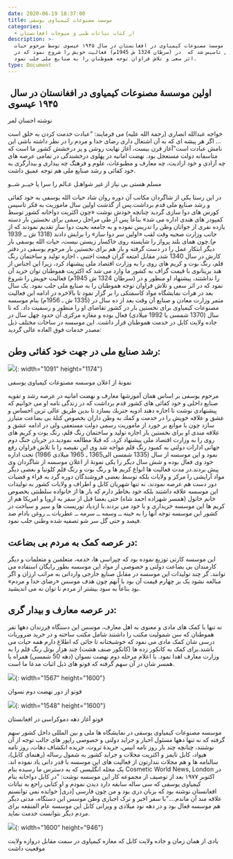 ```yaml
---
date: 2020-06-19 18:37:00
title: موسسۀ مصنوعات کیمیاوی یوسفی
categories:
  - از کتاب نباتات طبی و میوجات افغانستان
description: >-
  اولین موسسۀ مصنوعات کیمیاوی در افغانستان در سال ۱۹۴۵ عیسوی توسط مرحوم حیات
  الله یوسفی تاسیس شد که  در (سرطان 1324 ش 1945م) فعالیت خویش را شروع نمود كه در
  اثر سعی و تلاش فراوان توجه هموطنان را به صنایع ملی جلب نمود.
type: Document
---
```


## &nbsp;اولین موسسۀ مصنوعات کیمیاوی در افغانستان در سال ۱۹۴۵ عیسوی

نوشته احسان لمر

خواجه عبدالله انصاری (رحمة الله علیه) می فرمایند: “عبادت خدمت کردن به خلق است … اگر هر پیشه ای که به آن اشتغال داری رضای خدا و مردم را در نظر داشته باشی این نامش عبادت است”آغاز قرن بیست، آغاز نهایت روشن و پر درخشش کشور ما است که متاسفانه دولت مستعجل بود. نهضت امانیه در پهلوی درخشندگی در تمامی عرصه های چه آزادی و خود ارادیت، چه معارف و مطبوعات، علوم و فرهنگ چه بیداری و بیدارگری به خود کفائی و رشد صنایع ملی هم توجه عمیق داشت.

مسلم هستی بی نیاز از غیر شواهـل عـالم را سرا پا خیــر شــو

در این رستا یکی از شاگردان مکاتب آن دوره روان شاد حیات الله یوسفی به خود کفائی و رشد صنایع ملی قدم برداشت.پس از گذشت اولین سال ماموریت به فکر تاسیس کورس های دوا سازی گردید چنانچه خودش نوشت &laquo;چون اکثریت دواخانه کشور توسط کمپودر های هندی اداره می شد&raquo; بناعاً پس از طی مراحل رسمی برای نخستین بار دسته یازده نفری از جوانان وطن را تدریس نموده و به جامعه بحیث دوا ساز تقدیم نمودند که از جانب وزارت صحیه وقت لقب &laquo;اولین سر دوا ساز&raquo; را برایش دادند (1318 ش ــ 1939 م).چون همای بلند پرواز را شایسته روی خاکسار زیستن نیست، حیات الله یوسفی بار دیگر ابتکار عمل را در دست گرفته و باز هم برای نخستین بار مرحوم یوسفی در دفتر کارش در سال 1340 شدر مقابل امتعه گران قیمت اجنبی ، اجازه تولید و ساختمان رنگ قلم، رنگ بوت و كریم های روی را به وزارت اقتصاد ملی پیشنهاد كرد، زیرا این اجناس از هند بریتانوی با قیمت گزاف به كشور ما وارد می شد كه اكثریت هموطنان توان خرید آن را نداشتند، پیشنهاد او منظور و در (سرطان 1324 ش 1945م) فعالیت خویش را شروع نمود كه در اثر سعی و تلاش فراوان توجه هموطنان را به صنایع ملی جلب نمود. یک سال بعد در هرات نمایشگاه مواد كاسمتكی را بر گزار نمود تا بالاخره در ادامه این فعالیت مثمر وزارت معادن و صنایع آن وقت بعد از ده سال در (1335 ش ـ 1956م) بنام موسسه مصنوعات کیمیاوی برای نخستین بار در كشور تقاضای او را منظور و رسمیت داد. که تا سال (1370 شمسی یا 1992 میلادی) فعال بوده و مغازه مركزی آن حدود چهل سال در جاده ولایت كابل در خدمت هموطنان قرار داشت. این موسسه در ساحات مختلف ذیل مصدر خدمات فوق العاده عالی گردید:

## رشد صنایع ملی در جهت خود کفائی وطن:

![](/uploads/afghan-greengold-موسسه-کیمیاوی-یوسفی.jpg){: width="1091" height="1174"}

نمونۀ از اعلان موسسه مصنوعات کیمیاوی یوسفی

مرحوم یوسفی بر اساس همان آموزشها معارف و نهضت امانیه در عرصه رشد و تقویه صنایع داخلی و خود کفائی های کشور قدم برداشت که در زندگی نامه او می خوانیم که پیشنهادی نوشت تا اجازه دهند ادویه جنریك بسازد تا بدین طریق عالی ترین احساس و عشق و علاقه خویش را در خدمت و كمك به وطن داران بخصوص كتلۀ بی بضاعت متبارز سازد چون با موانع بر خورد از ماموریت رسمی دولت مستعفی ولی در ادامه عشق و علاقه مندی او برای نخستین بار اجازه تولید و ساختمان رنگ قلم، رنگ بوت و كریم های روی را به وزارت اقتصاد ملی پیشنهاد كرد، که قبلا مطالعه نمودید.در جریان جنگ دوم جهانی ادارات دولتی به کمبود رنگ قلم مواجه شد وی این نقیصه را با تلاش فراوان رفع نمود و این موسسه از سال (1335 شمسی الی1365 ـ 1965 میلادی 1986) تحت اداره خود وی فعال بوده و شش سال دیگر را یکی نمونۀ از اعلان موسسه از شاگردان وی پیش بردند.در مدت فعالیت ها انواع کریم ها و رنگ بوت و رنگ قلم کلونیا و بعضی دیگر مواد آرایشی را مرکز و ولایات بلکه توسط بعضی فروشندگان دوره گرد به قراء و قصبات دور دست هم عرصه نمودند. نه تنها شهریان کابل و اطراف و ولایات کشور به تولیدات این موسسه علاقه داشتند بلکه خود بخاطر دارم که بار ها از خانواده سلطنتی بخصوص خانم خاتول (همسر شهزاده احمد شاه) حتی بعضا قبل از سفر به اروپا و امریکا هم از کریم ها این موسسه خریداری و با خود می بردند.با ازدیاد توریست ها و سیر و سیاحت در کشور این موسسه توجه آنها را به خینه ــ وسمه ــ سرمه ــ عطریات ــ روغن بادام صد فیصد و حتی گل سر شو تصفیه شده وطنی جلب نمود.

## در عرصه کمک به مردم بی بضاعت:

این موسسه کارتی توزیع نموده بود که چپراسی ها، خدمه، متعلمین و متعلمات و دیگر کارمندان بی بضاعت دولتی و خصوصی از مواد این موسسه بطور رایگان استفاده می توانند. گر چند تولیدات این موسسه در مقابل صنایع خارجی وارداتی به مراتب ارزان و اگر مبالغه نشود یک بر چهارم قیمت آن بود با آنهم چون هدف موسس &laquo;رضای خدا و مردم&raquo; بود بناعاً به سود بیشتر از مردم نا توان نه می اندیشید.

## در عرصه معارف و بیدار گری:

نه تنها با کمک های مادی و معنوی به اهل معارف، موسس این دستگاه فرزندان دهها نفر هموطنان که سن شمولیت مکتب را داشتند شامل مکتب ساخته و در خرید ضروریات درسی شان کمک مادی می نمود که خوشبختانه تا جائی که اطلاع دارم همه حیات می باشند.برای کمک به کانکور زده ها (کانکور صنف هشت) چند هزار بوتل رنگ قلم را به وزارت معارف اهدا نمود. با اعلام مرحله دوم نهضت نسوان (دهه 50 شمسی) همراه با همسر شان در آن سهم گرفته که فوتو های ذیل اثبات مدعا ما است.

![](/uploads/afghan-greengoldلابراتوار-موسسه-کیمیاوی-یوسفی.jpg){: width="1567" height="1600"}

فوتو از دور نهضت دوم نسوان

![](/uploads/afghan-greengold-لابراتوار-موسسه-کیمیاوی-یوسفی-1.jpg){: width="1548" height="1600"}

فوتو آغاز دهه دموکراسی در افغانستان

موسسه مصنوعات کیمیاوی یوسفی در نمایشگاه ها ملی و بین المللی داخل کشور سهم گرفته که نه تنها دهها مسئول اخبار و جراید دولتی و خصوصی راپور های جالب توجه از آن نوشتند، چنانچه چند بار روز نامه انیس، جریدۀ ثروت، جریده انکشاف دهات، روز نامه هیواد، کابل تایمز و اکثریت مجلات و جراید کشور به شمول رساله (رهنمای کابل)، سالنامه ها و هم مجلات نندارتون از فعالیت های این موسسه با قدر دانی یاد نموده اند. یک مجله انگلیسی که به دسترس ما رسیده بنام Cosmetic World News, London در اکتوبر ۱۹۷۷ بعد از توصیف از مجموعه كار این موسسه نوشت: “در كابل دواخانه بنام کیمیاوی یوسفی كه سی ساله سابقه دارد دیدن نمودم و او كتابی راجع به نباتات افغانستان نوشته بود كه بزبان دری بود و من چون فارسی \[دری\[ خوانده نمی توانستم علاقه مند آن ماندم….”با سفر اخیر و ترک اجباری وطن موسس این دستگاه، مدتی دیگر هم موسسه فعال بود و در دهه نود میلادی و ویرانی کابل این موسسه عام المنفعه برای مردم دیگر نتوانست خدمت نماید.

![](/uploads/afghan-greengold-jada-wilayat.jpg){: width="1600" height="946"}

یادی از همان زمان و جاده ولایت کابل که مغازه کیمیاوی در سمت مقابل دروازه ولایت موقعیت داشت